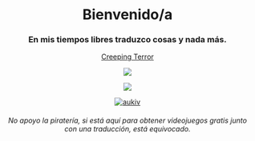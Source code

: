 <h1 align="center">Bienvenido/a</h1>
<h3 align="center">En mis tiempos libres traduzco cosas y nada más.</h3>

<p align="center">
  <a href="https://github.com/Aukiv/Creeping-Terror-Spanish">Creeping Terror</a>
</p>

<p align="center">
  <img
  src="https://64.media.tumblr.com/5f8d45f07401634cc581fa4d47a8a066/tumblr_ojzghmIxic1qzp9weo1_640.gif"
</p>

<p align="center">
  <a href="https://visitorbadge.io/status?path=https%3A%2F%2Fgithub.com%2FAukiv"
    ><img
      src="https://api.visitorbadge.io/api/visitors?path=https%3A%2F%2Fgithub.com%2FAukiv&label=views&countColor=%23263759"
  /></a>
</p>

<p align="center">
  <a href="https://twitter.com/aukiv" target="blank"
    ><img
      src="https://img.shields.io/twitter/follow/aukiv?logo=twitter&style=for-the-badge"
      alt="aukiv"
  /></a>
</p>

<h6 align="center">
  No apoyo la piratería, si está aquí para obtener videojuegos gratis junto con
  una traducción, está equivocado.
</h6>

